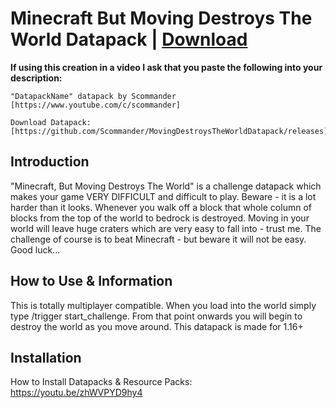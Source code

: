 # Minecraft But Moving Destroys The World Datapack | [Download](https://github.com/Scommander/MovingDestroysTheWorldDatapack/releases)

**If using this creation in a video I ask that you paste the following into your description:**

    "DatapackName" datapack by Scommander [https://www.youtube.com/c/scommander]

    Download Datapack: [https://github.com/Scommander/MovingDestroysTheWorldDatapack/releases]

## Introduction

"Minecraft, But Moving Destroys The World" is a challenge datapack which makes your game VERY DIFFICULT and difficult to play. Beware - it is a lot harder than it looks. Whenever you walk off a block that whole column of blocks from the top of the world to bedrock is destroyed. Moving in your world will leave huge craters which are very easy to fall into - trust me. The challenge of course is to beat Minecraft - but beware it will not be easy. Good luck...

## How to Use & Information

This is totally multiplayer compatible. When you load into the world simply type /trigger start_challenge. From that point onwards you will begin to destroy the world as you move around. This datapack is made for 1.16+

## Installation

How to Install Datapacks & Resource Packs: https://youtu.be/zhWVPYD9hy4
